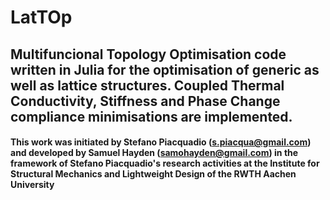 # LatTOp
## Multifuncional Topology Optimisation code written in Julia for the optimisation of generic as well as lattice structures.  Coupled Thermal Conductivity, Stiffness and Phase Change compliance minimisations are implemented.
#### This work was initiated by Stefano Piacquadio (s.piacqua@gmail.com) and developed by Samuel Hayden (samohayden@gmail.com) in the framework of Stefano Piacquadio's research activities at the Institute for Structural Mechanics and Lightweight Design of the RWTH Aachen University

